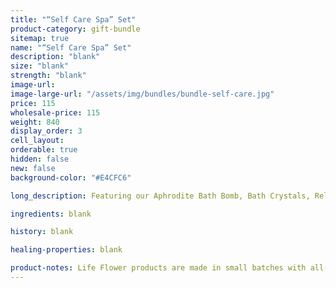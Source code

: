 ```yaml
---
title: "“Self Care Spa” Set"
product-category: gift-bundle
sitemap: true
name: "“Self Care Spa” Set"
description: "blank"
size: "blank"
strength: "blank"
image-url:
image-large-url: "/assets/img/bundles/bundle-self-care.jpg"
price: 115
wholesale-price: 115
weight: 840
display_order: 3
cell_layout:
orderable: true
hidden: false
new: false
background-color: "#E4CFC6"

long_description: Featuring our Aphrodite Bath Bomb, Bath Crystals, Relief Balm and our Gypsy Massage Oil. This is the ultimate relaxation kit, perfect for unwinding with during the busy holiday season. Originally priced at $140, discounted to $115!

ingredients: blank

history: blank

healing-properties: blank

product-notes: Life Flower products are made in small batches with all-natural and boutique ingredients. Orders are processed and shipped in 7-10 days.
---
```

